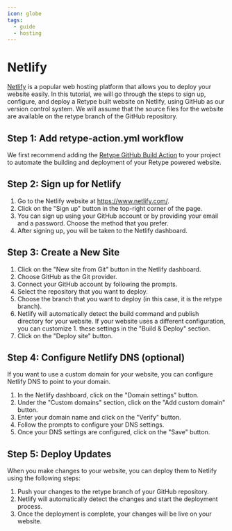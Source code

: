 ```yaml
---
icon: globe
tags:
  - guide
  - hosting
---
```

# Netlify

[Netlify](https://netlify.com) is a popular web hosting platform that allows you to deploy your website easily. In this tutorial, we will go through the steps to sign up, configure, and deploy a Retype built website on Netlify, using GitHub as our version control system. We will assume that the source files for the website are available on the retype branch of the GitHub repository.

## Step 1: Add retype-action.yml workflow

We first recommend adding the [Retype GitHub Build Action](https://github.com/retypeapp/action-github-pages) to your project to automate the building and deployment of your Retype powered website.

## Step 2: Sign up for Netlify

1. Go to the Netlify website at https://www.netlify.com/.
1. Click on the "Sign up" button in the top-right corner of the page.
1. You can sign up using your GitHub account or by providing your email and a password. Choose the method that you prefer.
1. After signing up, you will be taken to the Netlify dashboard.

## Step 3: Create a New Site

1. Click on the "New site from Git" button in the Netlify dashboard.
1. Choose GitHub as the Git provider.
1. Connect your GitHub account by following the prompts.
1. Select the repository that you want to deploy.
1. Choose the branch that you want to deploy (in this case, it is the retype branch).
1. Netlify will automatically detect the build command and publish directory for your website. If your website uses a different configuration, you can customize 1. these settings in the "Build & Deploy" section.
1. Click on the "Deploy site" button.

## Step 4: Configure Netlify DNS (optional)

If you want to use a custom domain for your website, you can configure Netlify DNS to point to your domain.

1. In the Netlify dashboard, click on the "Domain settings" button.
1. Under the "Custom domains" section, click on the "Add custom domain" button.
1. Enter your domain name and click on the "Verify" button.
1. Follow the prompts to configure your DNS settings.
1. Once your DNS settings are configured, click on the "Save" button.

## Step 5: Deploy Updates
When you make changes to your website, you can deploy them to Netlify using the following steps:

1. Push your changes to the retype branch of your GitHub repository.
1. Netlify will automatically detect the changes and start the deployment process.
1. Once the deployment is complete, your changes will be live on your website.
